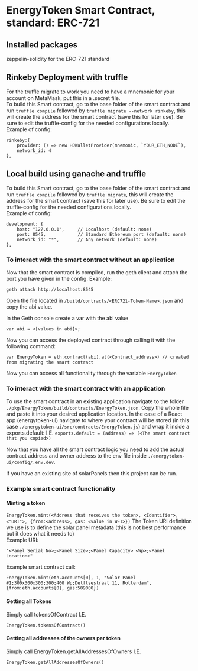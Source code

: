 # EnergyToken Smart Contract, standard: ERC-721 

## Installed packages
zeppelin-solidity for the ERC-721 standard

## Rinkeby Deployment with truffle
For the truffle migrate to work you need to have a mnemonic for your account on MetaMask, put this in a .secret file.  
To build this Smart contract, go to the base folder of the smart contract and run `truffle compile` followed by `truffle migrate --network rinkeby`, this will create the address for the smart contract (save this for later use). Be sure to edit the truffle-config for the needed configurations locally.  
Example of config:
```
rinkeby:{
    provider: () => new HDWalletProvider(mnemonic, `YOUR_ETH_NODE`),
    network_id: 4
},
```

## Local build using ganache and truffle
To build this Smart contract, go to the base folder of the smart contract and run `truffle compile` followed by `truffle migrate`, this will create the address for the smart contract (save this for later use). Be sure to edit the truffle-config for the needed configurations locally.  
Example of config:
```
development: {
    host: "127.0.0.1",     // Localhost (default: none)
    port: 8545,            // Standard Ethereum port (default: none)
    network_id: "*",       // Any network (default: none)
},
```

### To interact with the smart contract without an application
Now that the smart contract is compiled, run the geth client and attach the port you have given in the config.
Example:
```
geth attach http://localhost:8545
```

Open the file located in `/build/contracts/<ERC721-Token-Name>.json` and copy the abi value.

In the Geth console create a var with the abi value
```
var abi = <[values in abi]>;
```

Now you can access the deployed contract through calling it with the following command:
```
var EnergyToken = eth.contract(abi).at(<Contract_address>) // created from migrating the smart contract
```

Now you can access all functionality through the variable `EnergyToken`

### To interact with the smart contract with an application
To use the smart contract in an existing application navigate to the folder `./pkg/EnergyToken/build/contracts/EnergyToken.json`.
Copy the whole file and paste it into your desired application location. 
In the case of a React app (energytoken-ui) navigate to where your contract will be stored (in this case `./energytoken-ui/src/contracts/EnergyToken.js`) and wrap it inside a exports.default: I.E. `exports.default = (address) => (<The smart contract that you copied>)`

Now that you have all the smart contract logic you need to add the actual contract address and owner address to the env file inside `./energytoken-ui/config/.env.dev`.

If you have an existing site of solarPanels then this project can be run.

### Example smart contract functionality

#### Minting a token
`EnergyToken.mint(<Address that receives the token>, <Identifier>, <"URI">, {from:<address>, gas: <value in WEI>})`
The Token URI definition we use is to define the solar panel metadata (this is not best performance but it does what it needs to)  
Example URI:
```
"<Panel Serial No>;<Panel Size>;<Panel Capacity> <Wp>;<Panel Location>"
```

Example smart contract call:
```
EnergyToken.mint(eth.accounts[0], 1, "Solar Panel #1;300x300x300;300;400 Wp;Delftsestraat 11, Rotterdam", {from:eth.accounts[0], gas:509000})
```

#### Getting all Tokens
Simply call tokensOfContract I.E.
```
EnergyToken.tokensOfContract()
```

#### Getting all addresses of the owners per token
Simply call EnergyToken.getAllAddressesOfOwners I.E.
```
EnergyToken.getAllAddressesOfOwners()
```